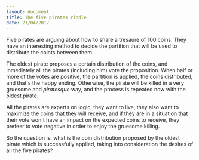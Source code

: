 ```yaml
---
layout: document
title: The five pirates riddle
date: 21/04/2017
---
```


Five pirates are arguing about how to share a tresaure of 100 coins.  They have
an interesting method to decide the partition that will be used to distribute
the coints between them.

The oldest pirate proposes a certain distribution of the coins, and inmediately
all the pirates (including him) vote the proposition. When half or more of the
votes are positive, the partition is applied, the coins distributed, and that's
the happy ending. Otherwise, the pirate will be killed in a very gruesome and
*piratesque* way, and the process is repeated now with the oldest pirate.

All the pirates are experts on logic, they want to live, they also want to
maximize the coins that they will receive, and if they are in a situation that
their vote won't have an impact on the expected coins to receive, they prefeer
to vote negative in order to enjoy the gruesome killing.

So the question is: what is the coin distribution proposed by the oldest
pirate which is successfully applied, taking into consideration the desires of
all the five pirates?
